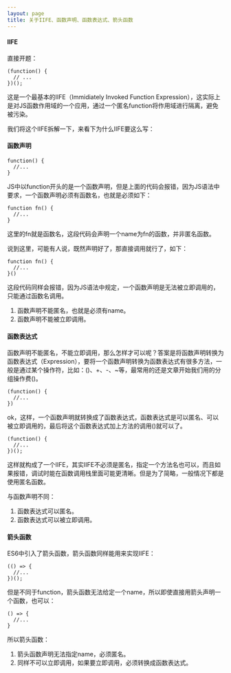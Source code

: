 ```yaml
---
layout: page
title: 关于IIFE、函数声明、函数表达式、箭头函数
---
```


#### IIFE

直接开题：

    (function() {
      // ...
    })();

这是一个最基本的IIFE（Immidiately Invoked Function Expression），这实际上是对JS函数作用域的一个应用，通过一个匿名function将作用域进行隔离，避免被污染。

我们将这个IIFE拆解一下，来看下为什么IIFE要这么写：

#### 函数声明

    function() {
      //...
    }

JS中以function开头的是一个函数声明，但是上面的代码会报错，因为JS语法中要求，一个函数声明必须有函数名，也就是必须如下：

    function fn() {
      //...
    }

这里的fn就是函数名，这段代码会声明一个name为fn的函数，并非匿名函数。

说到这里，可能有人说，既然声明好了，那直接调用就行了，如下：

    function fn() {
      //...
    }()

这段代码同样会报错，因为JS语法中规定，一个函数声明是无法被立即调用的，只能通过函数名调用。

1. 函数声明不能匿名，也就是必须有name。
2. 函数声明不能被立即调用。

#### 函数表达式

函数声明不能匿名，不能立即调用，那么怎样才可以呢？答案是将函数声明转换为函数表达式（Expression），要将一个函数声明转换为函数表达式有很多方法，一般是通过某个操作符，比如：()、+、-、~等，最常用的还是文章开始我们用的分组操作费()。


    (function() {
      //...
    })

ok，这样，一个函数声明就转换成了函数表达式，函数表达式是可以匿名、可以被立即调用的，最后将这个函数表达式加上方法的调用()就可以了。


    (function() {
      //...
    })();

这样就构成了一个IIFE，其实IIFE不必须是匿名，指定一个方法名也可以，而且如果报错，调试时能在函数调用栈里面可能更清晰。但是为了简略，一般情况下都是使用匿名函数。

与函数声明不同：

1. 函数表达式可以匿名。
2. 函数表达式可以被立即调用。


#### 箭头函数

ES6中引入了箭头函数，箭头函数同样能用来实现IIFE：

    (() => {
      //...
    })();

但是不同于function，箭头函数无法给定一个name，所以即使直接用箭头声明一个函数，也可以：

    () => {
      //...
    }

所以箭头函数：

1. 箭头函数声明无法指定name，必须匿名。
2. 同样不可以立即调用，如果要立即调用，必须转换成函数表达式。
